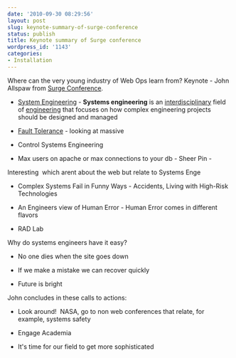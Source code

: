 ```yaml
---
date: '2010-09-30 08:29:56'
layout: post
slug: keynote-summary-of-surge-conference
status: publish
title: Keynote summary of Surge conference
wordpress_id: '1143'
categories:
- Installation
---
```


Where can the very young industry of Web Ops learn from?  Keynote - John Allspaw from [Surge Conference](http://omniti.com/surge/2010/sessions).



	
  * [System Engineering](http://en.wikipedia.org/wiki/Systems_engineering) - **Systems engineering** is an [interdisciplinary](http://en.wikipedia.org/wiki/Interdisciplinary) field of [engineering](http://en.wikipedia.org/wiki/Engineering) that focuses on how complex engineering projects should be designed and managed

	
  * [Fault Tolerance](http://en.wikipedia.org/wiki/Fault_tolerance) - looking at massive

	
  * Control Systems Engineering

	
  * Max users on apache or max connections to your db - Sheer Pin -


Interesting  which arent  about the web but relate to Systems Enge

	
  * Complex Systems Fail in Funny Ways - Accidents, Living with High-Risk Technologies

	
  * An Engineers view of Human Error - Human Error comes in different flavors

	
  * RAD Lab


Why do systems engineers have it easy?

	
  * No one dies when the site goes down

	
  * If we make a mistake we can recover quickly

	
  * Future is bright


John concludes in these calls to actions:

	
  * Look around!  NASA, go to non web conferences that relate, for example, systems safety

	
  * Engage Academia

	
  * It's time for our field to get more sophisticated


